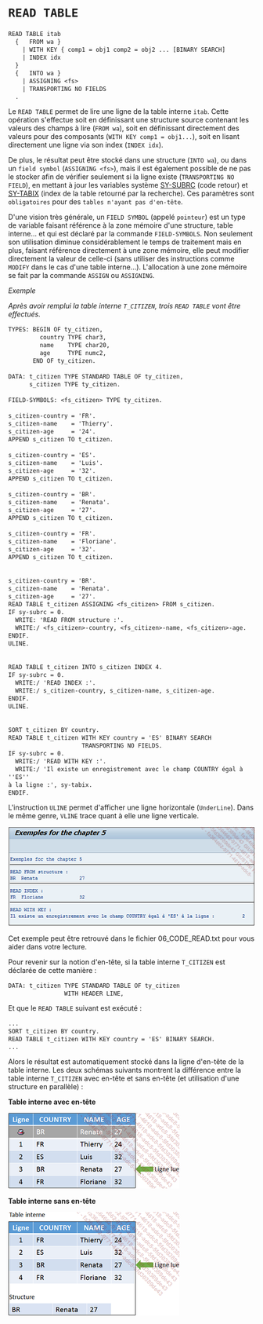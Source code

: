 # **`READ TABLE`**

```JS
READ TABLE itab
  {   FROM wa }
    | WITH KEY { comp1 = obj1 comp2 = obj2 ... [BINARY SEARCH]
    | INDEX idx
  }
  {   INTO wa }
    | ASSIGNING <fs>
    | TRANSPORTING NO FIELDS
  .
```

Le `READ TABLE` permet de lire une ligne de la table interne `itab`. Cette opération s'effectue soit en définissant une structure source contenant les valeurs des champs à lire (`FROM wa`), soit en définissant directement des valeurs pour des composants (`WITH KEY comp1 = obj1...`), soit en lisant directement une ligne via son index (`INDEX idx`).

De plus, le résultat peut être stocké dans une structure (`INTO wa`), ou dans un `field symbol` (`ASSIGNING <fs>`), mais il est également possible de ne pas le stocker afin de vérifier seulement si la ligne existe (`TRANSPORTING NO FIELD`), en mettant à jour les variables système [SY-SUBRC](../99_Help/02_SY-SYSTEM.md) (code retour) et [SY-TABIX](../99_Help/02_SY-SYSTEM.md) (index de la table retourné par la recherche). Ces paramètres sont `obligatoires` pour des `tables n'ayant pas d'en-tête`.

D'une vision très générale, un `FIELD SYMBOL` (appelé `pointeur`) est un type de variable faisant référence à la zone mémoire d'une structure, table interne... et qui est déclaré par la commande `FIELD-SYMBOLS`. Non seulement son utilisation diminue considérablement le temps de traitement mais en plus, faisant référence directement à une zone mémoire, elle peut modifier directement la valeur de celle-ci (sans utiliser des instructions comme `MODIFY` dans le cas d'une table interne...). L'allocation à une zone mémoire se fait par la commande `ASSIGN` ou `ASSIGNING`.

_Exemple_

_Après avoir remplui la table interne `T_CITIZEN`, trois `READ TABLE` vont être effectués._

```JS
TYPES: BEGIN OF ty_citizen,
         country TYPE char3,
         name    TYPE char20,
         age     TYPE numc2,
       END OF ty_citizen.

DATA: t_citizen TYPE STANDARD TABLE OF ty_citizen,
      s_citizen TYPE ty_citizen.

FIELD-SYMBOLS: <fs_citizen> TYPE ty_citizen.

s_citizen-country = 'FR'.
s_citizen-name    = 'Thierry'.
s_citizen-age     = '24'.
APPEND s_citizen TO t_citizen.

s_citizen-country = 'ES'.
s_citizen-name    = 'Luis'.
s_citizen-age     = '32'.
APPEND s_citizen TO t_citizen.

s_citizen-country = 'BR'.
s_citizen-name    = 'Renata'.
s_citizen-age     = '27'.
APPEND s_citizen TO t_citizen.

s_citizen-country = 'FR'.
s_citizen-name    = 'Floriane'.
s_citizen-age     = '32'.
APPEND s_citizen TO t_citizen.


s_citizen-country = 'BR'.
s_citizen-name    = 'Renata'.
s_citizen-age     = '27'.
READ TABLE t_citizen ASSIGNING <fs_citizen> FROM s_citizen.
IF sy-subrc = 0.
  WRITE: 'READ FROM structure :'.
  WRITE:/ <fs_citizen>-country, <fs_citizen>-name, <fs_citizen>-age.
ENDIF.
ULINE.


READ TABLE t_citizen INTO s_citizen INDEX 4.
IF sy-subrc = 0.
  WRITE:/ 'READ INDEX :'.
  WRITE:/ s_citizen-country, s_citizen-name, s_citizen-age.
ENDIF.
ULINE.


SORT t_citizen BY country.
READ TABLE t_citizen WITH KEY country = 'ES' BINARY SEARCH
                     TRANSPORTING NO FIELDS.
IF sy-subrc = 0.
  WRITE:/ 'READ WITH KEY :'.
  WRITE:/ 'Il existe un enregistrement avec le champ COUNTRY égal à ''ES''
à la ligne :', sy-tabix.
ENDIF.
```

L'instruction `ULINE` permet d'afficher une ligne horizontale (`UnderLine`). Dans le même genre, `VLINE` trace quant à elle une ligne verticale.

![](../../99%20-%20Ressources/08_Instructions_itab%20-%2007%20-%2001%20-%2001.png)

Cet exemple peut être retrouvé dans le fichier 06_CODE_READ.txt pour vous aider dans votre lecture.

Pour revenir sur la notion d'en-tête, si la table interne `T_CITIZEN` est déclarée de cette manière :

```JS
DATA: t_citizen TYPE STANDARD TABLE OF ty_citizen
                WITH HEADER LINE,
```

Et que le `READ TABLE` suivant est exécuté :

```JS
...
SORT t_citizen BY country.
READ TABLE t_citizen WITH KEY country = 'ES' BINARY SEARCH.
...
```

Alors le résultat est automatiquement stocké dans la ligne d'en-tête de la table interne. Les deux schémas suivants montrent la différence entre la table interne `T_CITIZEN` avec en-tête et sans en-tête (et utilisation d'une structure en parallèle) :

**Table interne avec en-tête**

![](../../99%20-%20Ressources/08_Instructions_itab%20-%2007%20-%2001%20-%2002.png)

**Table interne sans en-tête**

![](../../99%20-%20Ressources/08_Instructions_itab%20-%2007%20-%2001%20-%2003.png)
